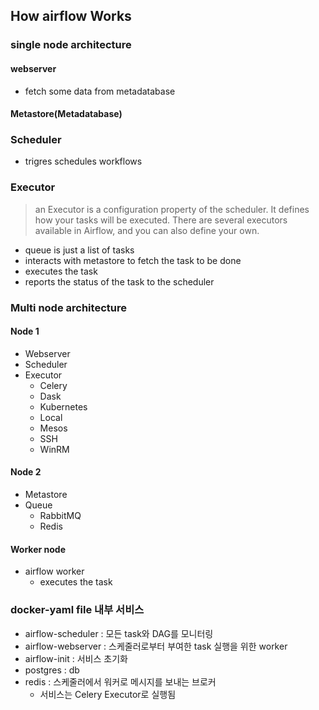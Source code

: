 ## How airflow Works

### single node architecture

#### webserver

- fetch some data from metadatabase

#### Metastore(Metadatabase)

### Scheduler

- trigres schedules workflows

### Executor

> an Executor is a configuration property of the scheduler. It defines how your tasks will be executed. There are several executors available in Airflow, and you can also define your own.


- queue is just a list of tasks
- interacts with metastore to fetch the task to be done
- executes the task
- reports the status of the task to the scheduler

### Multi node architecture

#### Node 1

- Webserver
- Scheduler
- Executor
  - Celery
  - Dask
  - Kubernetes
  - Local
  - Mesos
  - SSH
  - WinRM

#### Node 2

- Metastore
- Queue 
  - RabbitMQ
  - Redis

#### Worker node

- airflow worker
  - executes the task

### docker-yaml file 내부 서비스

- airflow-scheduler : 모든 task와 DAG를 모니터링
- airflow-webserver : 스케줄러로부터 부여한 task 실행을 위한 worker 
- airflow-init : 서비스 초기화
- postgres : db
- redis : 스케줄러에서 워커로 메시지를 보내는 브로커
  * 서비스는 Celery Executor로 실행됨

